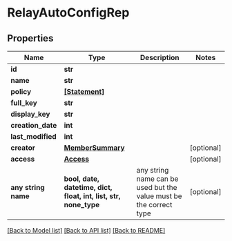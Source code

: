 # RelayAutoConfigRep


## Properties
Name | Type | Description | Notes
------------ | ------------- | ------------- | -------------
**id** | **str** |  | 
**name** | **str** |  | 
**policy** | [**[Statement]**](Statement.md) |  | 
**full_key** | **str** |  | 
**display_key** | **str** |  | 
**creation_date** | **int** |  | 
**last_modified** | **int** |  | 
**creator** | [**MemberSummary**](MemberSummary.md) |  | [optional] 
**access** | [**Access**](Access.md) |  | [optional] 
**any string name** | **bool, date, datetime, dict, float, int, list, str, none_type** | any string name can be used but the value must be the correct type | [optional]

[[Back to Model list]](../README.md#documentation-for-models) [[Back to API list]](../README.md#documentation-for-api-endpoints) [[Back to README]](../README.md)


